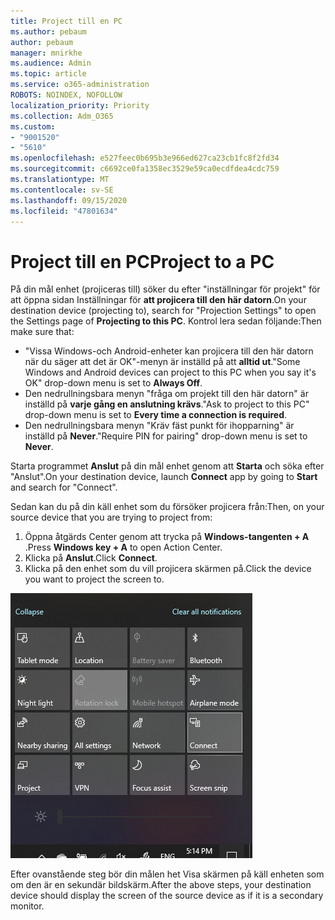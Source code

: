 ```yaml
---
title: Project till en PC
ms.author: pebaum
author: pebaum
manager: mnirkhe
ms.audience: Admin
ms.topic: article
ms.service: o365-administration
ROBOTS: NOINDEX, NOFOLLOW
localization_priority: Priority
ms.collection: Adm_O365
ms.custom:
- "9001520"
- "5610"
ms.openlocfilehash: e527feec0b695b3e966ed627ca23cb1fc8f2fd34
ms.sourcegitcommit: c6692ce0fa1358ec3529e59ca0ecdfdea4cdc759
ms.translationtype: MT
ms.contentlocale: sv-SE
ms.lasthandoff: 09/15/2020
ms.locfileid: "47801634"
---
```

# <a name="project-to-a-pc"></a><span data-ttu-id="c2480-102">Project till en PC</span><span class="sxs-lookup"><span data-stu-id="c2480-102">Project to a PC</span></span>

<span data-ttu-id="c2480-103">På din mål enhet (projiceras till) söker du efter "inställningar för projekt" för att öppna sidan Inställningar för **att projicera till den här datorn**.</span><span class="sxs-lookup"><span data-stu-id="c2480-103">On your destination device (projecting to), search for "Projection Settings" to open the Settings page of **Projecting to this PC**.</span></span> <span data-ttu-id="c2480-104">Kontrol lera sedan följande:</span><span class="sxs-lookup"><span data-stu-id="c2480-104">Then make sure that:</span></span>
- <span data-ttu-id="c2480-105">"Vissa Windows-och Android-enheter kan projicera till den här datorn när du säger att det är OK"-menyn är inställd på att **alltid ut**.</span><span class="sxs-lookup"><span data-stu-id="c2480-105">"Some Windows and Android devices can project to this PC when you say it's OK" drop-down menu is set to **Always Off**.</span></span>
- <span data-ttu-id="c2480-106">Den nedrullningsbara menyn "fråga om projekt till den här datorn" är inställd på **varje gång en anslutning krävs**.</span><span class="sxs-lookup"><span data-stu-id="c2480-106">"Ask to project to this PC" drop-down menu is set to **Every time a connection is required**.</span></span>
- <span data-ttu-id="c2480-107">Den nedrullningsbara menyn "Kräv fäst punkt för ihopparning" är inställd på **Never**.</span><span class="sxs-lookup"><span data-stu-id="c2480-107">"Require PIN for pairing" drop-down menu is set to **Never**.</span></span>

<span data-ttu-id="c2480-108">Starta programmet **Anslut** på din mål enhet genom att **Starta** och söka efter "Anslut".</span><span class="sxs-lookup"><span data-stu-id="c2480-108">On your destination device, launch **Connect** app by going to **Start** and search for "Connect".</span></span>

<span data-ttu-id="c2480-109">Sedan kan du på din käll enhet som du försöker projicera från:</span><span class="sxs-lookup"><span data-stu-id="c2480-109">Then, on your source device that you are trying to project from:</span></span>

1. <span data-ttu-id="c2480-110">Öppna åtgärds Center genom att trycka på **Windows-tangenten + A** .</span><span class="sxs-lookup"><span data-stu-id="c2480-110">Press **Windows key + A** to open Action Center.</span></span>
2. <span data-ttu-id="c2480-111">Klicka på **Anslut**.</span><span class="sxs-lookup"><span data-stu-id="c2480-111">Click **Connect**.</span></span>
3. <span data-ttu-id="c2480-112">Klicka på den enhet som du vill projicera skärmen på.</span><span class="sxs-lookup"><span data-stu-id="c2480-112">Click the device you want to project the screen to.</span></span>

![Project till en PC](media/project-to-a-pc.png)

<span data-ttu-id="c2480-114">Efter ovanstående steg bör din målen het Visa skärmen på käll enheten som om den är en sekundär bildskärm.</span><span class="sxs-lookup"><span data-stu-id="c2480-114">After the above steps, your destination device should display the screen of the source device as if it is a secondary monitor.</span></span>

